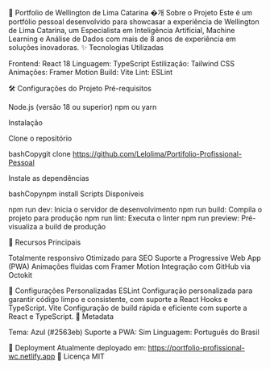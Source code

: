 🚀 Portfolio de Wellington de Lima Catarina
�개 Sobre o Projeto
Este é um portfólio pessoal desenvolvido para showcasar a experiência de Wellington de Lima Catarina, um Especialista em Inteligência Artificial, Machine Learning e Análise de Dados com mais de 8 anos de experiência em soluções inovadoras.
✨ Tecnologias Utilizadas

Frontend: React 18
Linguagem: TypeScript
Estilização: Tailwind CSS
Animações: Framer Motion
Build: Vite
Lint: ESLint

🛠️ Configurações do Projeto
Pré-requisitos

Node.js (versão 18 ou superior)
npm ou yarn

Instalação

Clone o repositório

bashCopygit clone https://github.com/Lelolima/Portifolio-Profissional-Pessoal

Instale as dependências

bashCopynpm install
Scripts Disponíveis

npm run dev: Inicia o servidor de desenvolvimento
npm run build: Compila o projeto para produção
npm run lint: Executa o linter
npm run preview: Pré-visualiza a build de produção

🌟 Recursos Principais

Totalmente responsivo
Otimizado para SEO
Suporte a Progressive Web App (PWA)
Animações fluidas com Framer Motion
Integração com GitHub via Octokit

🔧 Configurações Personalizadas
ESLint
Configuração personalizada para garantir código limpo e consistente, com suporte a React Hooks e TypeScript.
Vite
Configuração de build rápida e eficiente com suporte a React e TypeScript.
📱 Metadata

Tema: Azul (#2563eb)
Suporte a PWA: Sim
Linguagem: Português do Brasil

🚀 Deployment
Atualmente deployado em: https://portfolio-profissional-wc.netlify.app
📄 Licença
MIT
